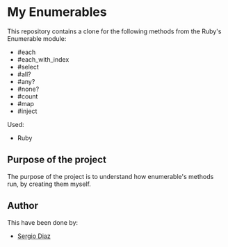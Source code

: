 # My Enumerables

This repository contains a clone for the following methods from the Ruby's Enumerable module:
* #each
* #each_with_index
* #select
* #all?
* #any?
* #none?
* #count
* #map
* #inject

Used:

* Ruby

## Purpose of the project
The purpose of the project is to understand how enumerable's methods run, by creating them myself.

## Author
This have been done by:

* [Sergio Diaz](https://github.com/serdg0) 

